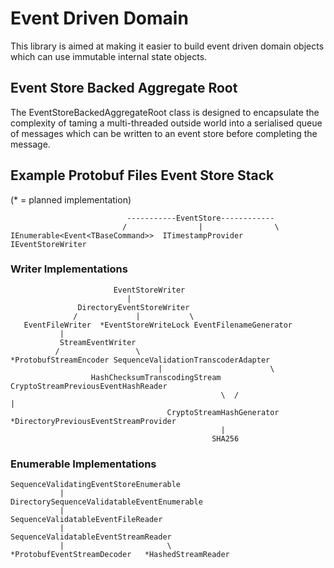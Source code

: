 # Event Driven Domain
This library is aimed at making it easier to build event driven domain objects which can use immutable internal state objects.

## Event Store Backed Aggregate Root
The EventStoreBackedAggregateRoot class is designed to encapsulate the complexity of taming a multi-threaded outside world into a serialised queue of messages which can be written to an event store before completing the message.

## Example Protobuf Files Event Store Stack
(* = planned implementation)

                              -----------EventStore------------
                             /                |                \
    IEnumerable<Event<TBaseCommand>>  ITimestampProvider   IEventStoreWriter

### Writer Implementations

                           EventStoreWriter
                              |
                   DirectoryEventStoreWriter
                  /             |           \
       EventFileWriter  *EventStoreWriteLock EventFilenameGenerator 
               |
               StreamEventWriter
              /                 \
    *ProtobufStreamEncoder SequenceValidationTranscoderAdapter
                                     |                        \
                      HashChecksumTranscodingStream    CryptoStreamPreviousEventHashReader
                                                   \  /                    |
                                       CryptoStreamHashGenerator   *DirectoryPreviousEventStreamProvider   
                                                   |
                                                 SHA256

### Enumerable Implementations

    SequenceValidatingEventStoreEnumerable  
               |
    DirectorySequenceValidatableEventEnumerable
               |
    SequenceValidatableEventFileReader
               |
    SequenceValidatableEventStreamReader
               |                       \
    *ProtobufEventStreamDecoder   *HashedStreamReader
